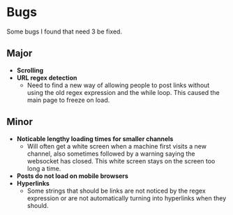 # Bugs
Some bugs I found that need 3 be fixed.

## Major
- **Scrolling**
- **URL regex detection**
  - Need to find a new way of allowing people to post links without using the old regex expression and the while loop. This caused the main page to freeze on load.

## Minor
- **Noticable lengthy loading times for smaller channels**
  - Will often get a white screen when a machine first visits a new channel, also sometimes followed by a warning saying the websocket has closed. This white screen stays on the screen too long a time.
- **Posts do not load on mobile browsers**
- **Hyperlinks**
  - Some strings that should be links are not noticed by the regex expression or are not automatically turning into hyperlinks when they should.
